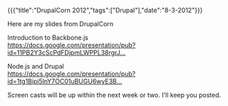 {{{"title":"DrupalCorn 2012","tags":["Drupal"],"date":"8-3-2012"}}}

<p>Here are my slides from DrupalCorn</p>
<p>Introduction to Backbone.js<br />
<a href="https://docs.google.com/presentation/pub?id=11PB2Y3cScPdFDjpmLWPPL38rgrJhg-RBWLw_HaNRj0o&#38;start=false&#38;loop=false&#38;delayms=3000" title="https://docs.google.com/presentation/pub?id=11PB2Y3cScPdFDjpmLWPPL38rgrJhg-RBWLw_HaNRj0o&#38;start=false&#38;loop=false&#38;delayms=3000">https://docs.google.com/presentation/pub?id=11PB2Y3cScPdFDjpmLWPPL38rgrJ...</a></p>
<p>Node.js and Drupal<br />
<a href="https://docs.google.com/presentation/pub?id=1tg1Bipi5lnY7OC01uBUGU6wyE3Bq6oxAua3sWB1rbYE&#38;start=false&#38;loop=false&#38;delayms=3000" title="https://docs.google.com/presentation/pub?id=1tg1Bipi5lnY7OC01uBUGU6wyE3Bq6oxAua3sWB1rbYE&#38;start=false&#38;loop=false&#38;delayms=3000">https://docs.google.com/presentation/pub?id=1tg1Bipi5lnY7OC01uBUGU6wyE3B...</a></p>
<p>Screen casts will be up within the next week or two.  I'll keep you posted.</p>